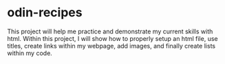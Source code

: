 # odin-recipes
This project will help me practice and demonstrate my current skills with html. Within this project, I will show how to properly setup an html file, use titles, create links within my webpage, add images, and finally create lists within my code.